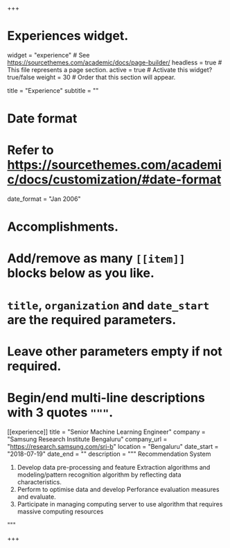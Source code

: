 +++
# Experiences widget.
widget = "experience"  # See https://sourcethemes.com/academic/docs/page-builder/
headless = true  # This file represents a page section.
active = true  # Activate this widget? true/false
weight = 30  # Order that this section will appear.

title = "Experience"
subtitle = ""

# Date format
#   Refer to https://sourcethemes.com/academic/docs/customization/#date-format
date_format = "Jan 2006"

# Accomplishments.
#   Add/remove as many `[[item]]` blocks below as you like.
#   `title`, `organization` and `date_start` are the required parameters.
#   Leave other parameters empty if not required.
#   Begin/end multi-line descriptions with 3 quotes `"""`.
[[experience]]
  title = "Senior Machine Learning Engineer"
  company = "Samsung Research Institute Bengaluru"
  company_url = "https://research.samsung.com/sri-b"
  location = "Bengaluru"
  date_start = "2018-07-19"
  date_end = ""
  description = """
  Recommendation System
  1. Develop data pre-processing and feature Extraction algorithms and modeling/pattern recognition algorithm by reflecting data characteristics.
  2. Perform to optimise data and develop Perforance evaluation measures and evaluate.
  3. Participate in managing computing server to  use algorithm that requires massive computing resources
  
  
  """

+++
